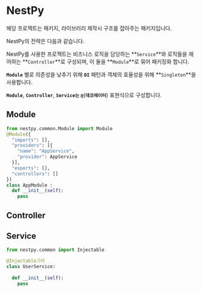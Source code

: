 # NestPy

해당 프로젝트는 패키지, 라이브러리 제작시 구조를 잡아주는 패키지입니다.

NestPy의 전략은 다음과 같습니다.

NestPy를 사용한 프로젝트는 비즈니스 로직을 담당하는 **`Service`**와 로직들을 제어하는 **`Controller`**로 구성되며, 이 둘을 **`Module`**로 묶어 패키징화 합니다. 

**`Module`** 별로 의존성을 낮추기 위해 **`DI`** 패턴과 객체의 효율성을 위해 **`Singleton`**을 사용합니다.

**`Module`**, **`Controller`**, **`Service는`** **`@`**(**`데코레이터`**) 표현식으로 구성합니다.

## Module

```py
from nestpy.common.Module import Module
@Module({
  "imports": [],
  "providers": [{
    "name": "AppService",
    "provider": AppService
  }],
  "exports": [],
  "controllers": []
})
class AppModule :
  def __init__(self):
    pass
```

## Controller

## Service

```py
from nestpy.common import Injectable

@Injectable그러
class UserService:
  
  def __init__(self):
    pass
```
